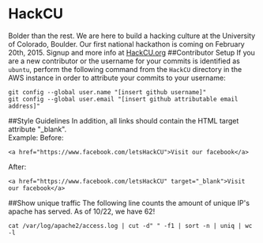 HackCU
======
Bolder than the rest. We are here to build a hacking culture at the University of Colorado, Boulder. Our first national hackathon is coming on February 20th, 2015. Signup and more info at [HackCU.org](http://hackcu.org/)
##Contributor Setup
If you are a new contributor or the username for your commits is identified as ```ubuntu```, perform the following command from the ```HackCU``` directory in the AWS instance in order to attribute your commits to your username:

    git config --global user.name "[insert github username]"
    git config --global user.email "[insert github attributable email address]"
##Style Guidelines
In addition, all links should contain the HTML target attribute "_blank". <br>
Example:
Before:

    <a href="https://www.facebook.com/letsHackCU">Visit our facebook</a>
    
After:
    
    <a href="https://www.facebook.com/letsHackCU" target="_blank">Visit our facebook</a>
    
##Show unique traffic
The following line counts the amount of unique IP's apache has served. As of 10/22, we have 62!

    cat /var/log/apache2/access.log | cut -d" " -f1 | sort -n | uniq | wc -l
